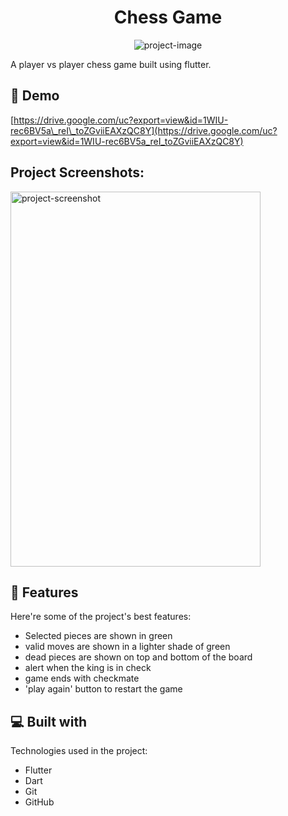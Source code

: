 <h1 align="center" id="title">Chess Game</h1>

<p align="center"><img src="https://socialify.git.ci/git-ADG/chess/image?name=1&amp;owner=1&amp;theme=Light" alt="project-image"></p>

<p id="description">A player vs player chess game built using flutter.</p>

<h2>🚀 Demo</h2>

[https://drive.google.com/uc?export=view&id=1WIU-rec6BV5a\_reI\_toZGviiEAXzQC8Y](https://drive.google.com/uc?export=view&id=1WIU-rec6BV5a_reI_toZGviiEAXzQC8Y)

<h2>Project Screenshots:</h2>

<img src="https://drive.google.com/uc?export=view&amp;id=1X8avClLvkWzz23Ek4Bj3_k4aKHH811IA" alt="project-screenshot" width="400" height="600/">

  
  
<h2>🧐 Features</h2>

Here're some of the project's best features:

*   Selected pieces are shown in green
*   valid moves are shown in a lighter shade of green
*   dead pieces are shown on top and bottom of the board
*   alert when the king is in check
*   game ends with checkmate
*   'play again' button to restart the game

  
  
<h2>💻 Built with</h2>

Technologies used in the project:

*   Flutter
*   Dart
*   Git
*   GitHub
